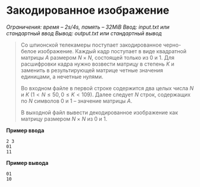 # Закодированное изображение

*Ограничения: время – 2s/4s, память – 32MiB Ввод: input.txt или стандартный ввод Вывод: output.txt или стандартный вывод*

> Со шпионской телекамеры поступает закодированное черно-белое изображение. Каждый кадр поступает в виде квадратной матрицы $A$ размером $N × N$, состоящей только из 0 и 1. Для расшифровки кадра нужно возвести матрицу в cтепень $K$ и заменить в результирующей матрице четные значения единицами, а нечетные нулями.
>
> Во входном файле в первой строке содержится два целых числа $N$ и $K$ $(1 < N ≤ 50, 0 ≤ K < 109)$. Далее следует $N$ строк, содержащих по $N$ символов 0 и 1 – значение матрицы $A$.
>
> В выходной файл вывести декодированное изображение как матрицу размером $N × N$ из 0 и 1.

**Пример ввода**
```
2 3
01
11
```
**Пример вывода**
```
01
10
```
